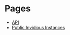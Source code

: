 # Pages

- [API](https://github.com/omarroth/invidious/wiki/API)
- [Public Invidious Instances](https://github.com/omarroth/invidious/wiki/Invidious-Instances)
